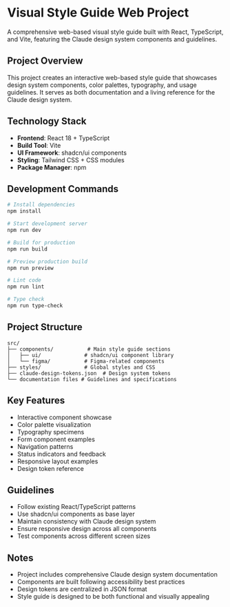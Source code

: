 # Visual Style Guide Web Project

A comprehensive web-based visual style guide built with React, TypeScript, and Vite, featuring the Claude design system components and guidelines.

## Project Overview

This project creates an interactive web-based style guide that showcases design system components, color palettes, typography, and usage guidelines. It serves as both documentation and a living reference for the Claude design system.

## Technology Stack

- **Frontend**: React 18 + TypeScript
- **Build Tool**: Vite
- **UI Framework**: shadcn/ui components
- **Styling**: Tailwind CSS + CSS modules
- **Package Manager**: npm

## Development Commands

```bash
# Install dependencies
npm install

# Start development server
npm run dev

# Build for production
npm run build

# Preview production build
npm run preview

# Lint code
npm run lint

# Type check
npm run type-check
```

## Project Structure

```
src/
├── components/           # Main style guide sections
│   ├── ui/              # shadcn/ui component library
│   └── figma/           # Figma-related components
├── styles/              # Global styles and CSS
├── claude-design-tokens.json  # Design system tokens
└── documentation files # Guidelines and specifications
```

## Key Features

- Interactive component showcase
- Color palette visualization
- Typography specimens
- Form component examples
- Navigation patterns
- Status indicators and feedback
- Responsive layout examples
- Design token reference

## Guidelines

- Follow existing React/TypeScript patterns
- Use shadcn/ui components as base layer
- Maintain consistency with Claude design system
- Ensure responsive design across all components
- Test components across different screen sizes

## Notes

- Project includes comprehensive Claude design system documentation
- Components are built following accessibility best practices
- Design tokens are centralized in JSON format
- Style guide is designed to be both functional and visually appealing